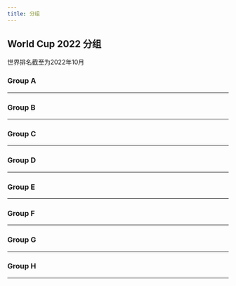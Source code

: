 ```yaml
---
title: 分组
---
```


## World Cup 2022 分组

世界排名截至为2022年10月

### Group A

<CardGroup>
  <StateCard state="qa">
    <template #rank>No.50</template>
  </StateCard>
  <StateCard state="ec">
    <template #rank>No.44</template>
  </StateCard>
  <StateCard state="sn" win>
    <template #rank>No.18</template>
  </StateCard>
  <StateCard state="nl" win>
    <template #rank>No.08</template>
  </StateCard>
</CardGroup>

---

### Group B

<CardGroup>
<StateCard state="gb-eng" win>
    <template #rank>No.05</template>
  </StateCard>
<StateCard state="ir">
    <template #rank>No.20</template>
  </StateCard>
<StateCard state="us" win>
    <template #rank>No.16</template>
  </StateCard>
<StateCard state="gb-wls">
    <template #rank>No.19</template>
  </StateCard>
</CardGroup>

---

### Group C

<CardGroup>
<StateCard state="ar" win>
    <template #rank>No.03</template>
  </StateCard>
<StateCard state="sa">
    <template #rank>No.51</template>
  </StateCard>
<StateCard state="mx">
    <template #rank>No.13</template>
  </StateCard>
<StateCard state="pl" win>
    <template #rank>No.26</template>
  </StateCard>
</CardGroup>

---

### Group D

<CardGroup>
<StateCard state="fr" win>
    <template #rank>No.04</template>
  </StateCard>
<StateCard state="au" win>
    <template #rank>No.38</template>
  </StateCard>
<StateCard state="dk">
    <template #rank>No.10</template>
  </StateCard>
<StateCard state="tn">
    <template #rank>No.30</template>
  </StateCard>
</CardGroup>

---

### Group E

<CardGroup>
<StateCard state="es" win>
    <template #rank>No.07</template>
  </StateCard>
<StateCard state="cr">
    <template #rank>No.31</template>
  </StateCard>
<StateCard state="de">
    <template #rank>No.11</template>
  </StateCard>
<StateCard state="jp" win>
    <template #rank>No.24</template>
  </StateCard>
</CardGroup>

---

### Group F

<CardGroup>
<StateCard state="be">
    <template #rank>No.02</template>
  </StateCard>
<StateCard state="ca">
    <template #rank>No.41</template>
  </StateCard>
<StateCard state="ma" win>
    <template #rank>No.22</template>
  </StateCard>
<StateCard state="hr" win>
    <template #rank>No.12</template>
  </StateCard>
</CardGroup>

---

### Group G

<CardGroup>
<StateCard state="br" win>
    <template #rank>No.01</template>
  </StateCard>
<StateCard state="rs">
    <template #rank>No.21</template>
  </StateCard>
<StateCard state="ch" win>
    <template #rank>No.15</template>
  </StateCard>
<StateCard state="cm">
    <template #rank>No.43</template>
  </StateCard>
</CardGroup>

---

### Group H

<CardGroup>
<StateCard state="pt" win>
    <template #rank>No.09</template>
  </StateCard>
<StateCard state="gh">
    <template #rank>No.61</template>
  </StateCard>
<StateCard state="uy">
    <template #rank>No.14</template>
  </StateCard>
<StateCard state="kr" win>
    <template #rank>No.28</template>
  </StateCard>
</CardGroup>

---